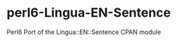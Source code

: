 perl6-Lingua-EN-Sentence
========================

Perl6 Port of the Lingua::EN::Sentence CPAN module